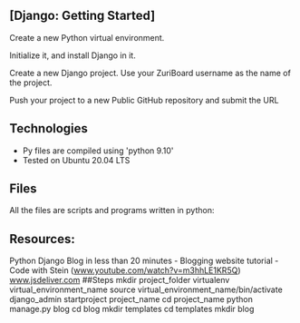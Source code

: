## [Django: Getting Started]

 

Create a new Python virtual environment.

 

Initialize it, and install Django in it.

 

Create a new Django project. Use your ZuriBoard username as the name of the project.

 

Push your project to a new Public GitHub repository and submit the URL

 

## Technologies
* Py files are compiled using 'python 9.10'
* Tested on Ubuntu 20.04 LTS

## Files
All the files are scripts and programs written in python:

## Resources:
Python Django Blog in less than 20 minutes - Blogging website tutorial - Code with Stein (www.youtube.com/watch?v=m3hhLE1KR5Q)
www.jsdeliver.com
##Steps
mkdir project_folder
virtualenv virtual_environment_name
source virtual_environment_name/bin/activate
django_admin startproject project_name
cd project_name
python manage.py blog
cd blog
mkdir templates
cd templates
mkdir blog

